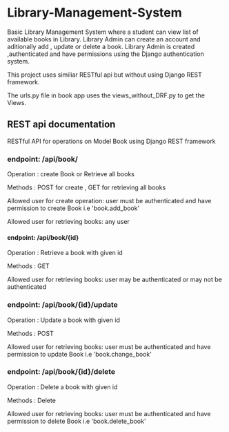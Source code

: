 # Library-Management-System
Basic Library Management System where a student can view list of available books in Library.  Library Admin can create an account and aditionally add , update or delete a book.  Library Admin is created ,authenticated and have permissions using the Django authentication system.

This project uses similiar RESTful api but without using Django REST framework.

The urls.py file in book app uses the views_without_DRF.py to get the Views.

## REST api documentation


RESTful API for operations on Model Book using Django REST framework



### endpoint: /api/book/
Operation : create Book or Retrieve all books

Methods : POST for create , GET for retrieving all books

Allowed user for create operation: user must be authenticated and have permission to create Book i.e 'book.add_book' 

Allowed user for retrieving books: any user



#### endpoint: /api/book/{id}
Operation : Retrieve a book with given id

Methods : GET

Allowed user for retrieving books: user may be authenticated or may not be authenticated



### endpoint: /api/book/{id}/update
Operation : Update a book with given id

Methods : POST

Allowed user for retrieving books: user must be authenticated and have permission to update Book i.e 'book.change_book'



### endpoint: /api/book/{id}/delete
Operation : Delete a book with given id

Methods : Delete

Allowed user for retrieving books: user must be authenticated and have permission to delete Book i.e 'book.delete_book'





